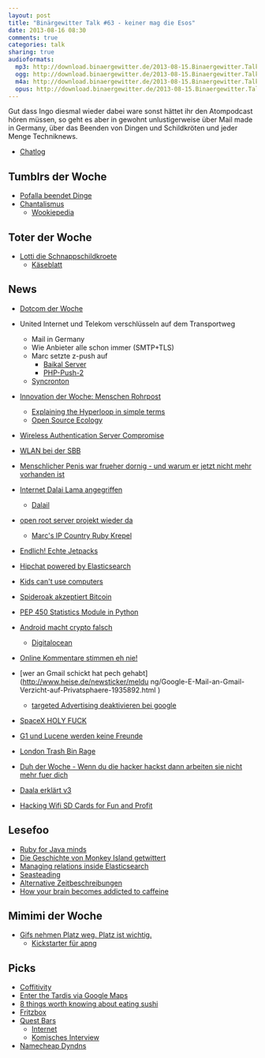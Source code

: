```yaml
---
layout: post
title: "Binärgewitter Talk #63 - keiner mag die Esos"
date: 2013-08-16 08:30
comments: true
categories: talk
sharing: true
audioformats:
  mp3: http://download.binaergewitter.de/2013-08-15.Binaergewitter.Talk.63.mp3
  ogg: http://download.binaergewitter.de/2013-08-15.Binaergewitter.Talk.63.ogg
  m4a: http://download.binaergewitter.de/2013-08-15.Binaergewitter.Talk.63.m4a
  opus: http://download.binaergewitter.de/2013-08-15.Binaergewitter.Talk.63.opus
---
```

Gut dass Ingo diesmal wieder dabei ware sonst hättet ihr den Atompodcast hören müssen, so geht es aber in gewohnt unlustigerweise über Mail made in Germany, über das Beenden von Dingen und Schildkröten 
und jeder Menge Techniknews.

* [Chatlog](http://xenim.imake.io/chatlog/binaergewitter-BGT063 )

## Tumblrs der Woche
- [Pofalla beendet Dinge]( http://pofallabeendetdinge.tumblr.com/ )
- [Chantalismus]( http://chantalismus.tumblr.com/ )
    * [Wookiepedia]( http://en.wikipedia.org/wiki/German_name#Forenames )

## Toter der Woche
- [Lotti die Schnappschildkroete]( http://24.media.tumblr.com/f8d920c7a4c54240197957dcf7ca5a35/tumblr_mrgjne4GFZ1sfu1slo1_500.jpg )
    * [Käseblatt]( http://www.abendzeitung-muenchen.de/inhalt.jagd-auf-alligatorschildkroete-schnappschildkroete-lotti-ins-sea-life-nach-muenchen.01916bec-e3c8-45a1-81a8-b7cef289500c.html )

## News
- [Dotcom der Woche](http://www.heise.de/newsticker/meldung/Kim-Dotcom-kuendigt-sicheren-E-Mail-Dienst-an-1934785.html )
- United Internet und Telekom verschlüsseln auf dem Transportweg
    * Mail in Germany
   * Wie Anbieter alle schon immer (SMTP+TLS)
   * Marc setzte z-push auf
       * [Baikal Server]( http://baikal-server.com )
       * [PHP-Push-2]( https://github.com/dupondje/PHP-Push-2 )
   * [Syncronton](http://www.syncroton.org/wiki/Main_Page )
- [Innovation der Woche: Menschen Rohrpost](http://www.heise.de/newsticker/meldung/Hyperloop-Elon-Musk-stellt-Rohrpost-fuer-Menschen-vor-1934205.html )
    * [Explaining the Hyperloop in simple terms]( https://medium.com/jog-with-a-blog/1f283f8545fa )
    * [Open Source Ecology]( http://opensourceecology.org/ )

- [Wireless Authentication Server Compromise]( http://blog.opensecurityresearch.com/2013/08/remote-code-execution-on-wired-side.html )
- [WLAN bei der SBB](http://www.heise.de/ix/meldung/Widerstand-gegen-das-WLAN-der-Schweizer-Bahn-1936496.html )
- [Menschlicher Penis war frueher dornig - und warum er jetzt nicht mehr vorhanden ist]( http://news.nationalgeographic.com/news/2011/03/110309-humans-men-penises-spines-dna-genome-science/ )
- [Internet Dalai Lama angegriffen]( http://www.v3.co.uk/v3-uk/news/2288595/cyber-criminals-target-the-dalai-lama-website-with-java-watering-hole-exploit )
    * [Dalail]( http://en.wikipedia.org/wiki/Serfdom_in_Tibet_controversy )
- [open root server projekt wieder da](http://www.pro-linux.de/news/1/20137/projekt-open-root-server-reanimiert.html )
    * [Marc's IP Country Ruby Krepel]( https://gist.github.com/rb2k/6243781 )
- [Endlich! Echte Jetpacks]( http://arstechnica.com/business/2013/08/welcome-to-the-future-new-zealand-approves-permit-for-jet-pack/ )
- [Hipchat powered by Elasticsearch]( http://blog.hipchat.com/2013/08/12/hipchat-search-now-powered-by-elasticsearch/ )
- [Kids can't use computers]( http://coding2learn.org/blog/2013/07/29/kids-cant-use-computers/ )
- [Spideroak akzeptiert Bitcoin]( https://spideroak.com/blog/20130812192940-private-and-encrypted-storage-for-bitcoin-spideroak-gives-it-a-try )
- [PEP 450 Statistics Module in Python]( http://www.python.org/dev/peps/pep-0450/ )
- [Android macht crypto falsch]( http://arstechnica.com/security/2013/08/google-confirms-critical-android-crypto-flaw-used-in-5700-bitcoin-heist/ )
    * [Digitalocean]( http://missingm.co/2013/07/identical-droplets-in-the-digitalocean-regenerate-your-ubuntu-ssh-host-keys-now/ )
- [Online Kommentare stimmen eh nie!]( http://arstechnica.com/science/2013/08/online-comment-systems-reveal-multiple-layers-of-social-bias/ )
- [wer an Gmail schickt hat pech gehabt](http://www.heise.de/newsticker/meldu
ng/Google-E-Mail-an-Gmail-Verzicht-auf-Privatsphaere-1935892.html )
   * [targeted Advertising deaktivieren bei google](https://www.google.com/settings/u/0/ads?hl=de&sig=ACi0TCgC-8mmp1H952ZejeTBdsMM5y6tLbQNvHwctkgYDlTCKNLdVUy-gcIzOVkXg9QE_hGFfDyH2sn7jPoLSL8WLYxyX_TYcw )
- [SpaceX HOLY FUCK]( http://www.spacex.com/news/2013/08/14/grasshopper-100m-lateral-divert-test )
- [G1 und Lucene werden keine Freunde]( https://issues.apache.org/jira/browse/LUCENE-5168 )
- [London Trash Bin Rage]( http://www.bbc.co.uk/news/technology-23665490 )
- [Duh der Woche - Wenn du die hacker hackst dann arbeiten sie nicht mehr fuer dich]( 
http://www.techdirt.com/articles/20130805/02354124062/us-government-war-hackers-backfires-now-hackers-wont-work-us-government.shtml )
- [Daala erklärt v3]( http://people.xiph.org/~xiphmont/demo/daala/demo3.shtml )
- [Hacking Wifi SD Cards for Fun and Profit]( http://haxit.blogspot.de/ )

## Lesefoo
- [Ruby for Java minds]( https://speakerdeck.com/janogonzalez/ruby-for-java-minds )
- [Die Geschichte von Monkey Island getwittert]( http://www.groenaz.de/monkey-island-getwittert/ )
- [Managing relations inside Elasticsearch]( http://www.elasticsearch.org/blog/managing-relations-inside-elasticsearch/ )
- [Seasteading]( http://en.wikipedia.org/wiki/Seasteading_Institute#Seasteading_Institute )
- [Alternative Zeitbeschreibungen]( http://mentalfloss.com/article/32127/decimal-time-how-french-made-10-hour-day  )
- [How your brain becomes addicted to caffeine]( http://blogs.smithsonianmag.com/science/2013/08/this-is-how-your-brain-becomes-addicted-to-caffeine/ )

## Mimimi der Woche

- [Gifs nehmen Platz weg. Platz ist wichtig.]( https://mediacru.sh/demo )
    * [Kickstarter für apng](http://www.kickstarter.com/projects/374397522/apngasm-foss-animated-png-tools-and-apng-standardi )

## Picks
- [Coffitivity]( http://www.coffitivity.com/ )
- [Enter the Tardis via Google Maps]( 
https://maps.google.com/maps?hl=en&ll=51.492159,-0.19092&spn=0.005291,0.013937&sll=51.492140,-0.193028&layer=c&cid=12502927659667388442&panoid=c9UMhWP_MWm9U0L48xEjYw&cbp=13,291.8,,0,18.86&gl=US&t=m&cbll=51.492132,-0.192862&z=17 
)
- [8 things worth knowing about eating sushi]( http://en.ilovecoffee.jp/posts/view/89 )
- [Fritzbox](http://fritz.box//html/capture.html )
- [Quest Bars]( http://amzn.to/14gGwXv )
    * [Internet]( http://www.questproteinbar.com/ )
    * [Komisches Interview]( http://www.meandmydiabetes.com/2012/03/03/high-fiber-foods-and-blood-sugar-quest-protein-bart-interview/ )
- [Namecheap Dyndns](http://www.namecheap.com/)

